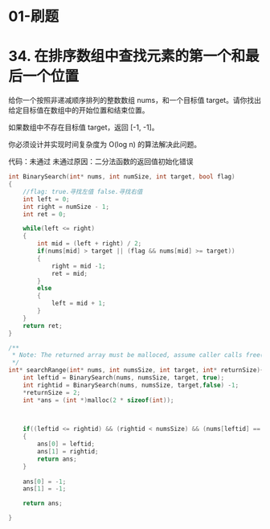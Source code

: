 # 01-刷题

# 34. 在排序数组中查找元素的第一个和最后一个位置

给你一个按照非递减顺序排列的整数数组 nums，和一个目标值 target。请你找出给定目标值在数组中的开始位置和结束位置。

如果数组中不存在目标值 target，返回 [-1, -1]。

你必须设计并实现时间复杂度为 O(log n) 的算法解决此问题。

代码：未通过
未通过原因：二分法函数的返回值初始化错误

```C
int BinarySearch(int* nums, int numSize, int target, bool flag)
{
    //flag: true.寻找左值 false.寻找右值
    int left = 0;
    int right = numSize - 1;
    int ret = 0;

    while(left <= right)
    {
        int mid = (left + right) / 2;
        if(nums[mid] > target || (flag && nums[mid] >= target))
        {
            right = mid -1;
            ret = mid;
        }
        else 
        {
            left = mid + 1;
        }
    }
    return ret;
}

/**
 * Note: The returned array must be malloced, assume caller calls free().
 */
int* searchRange(int* nums, int numsSize, int target, int* returnSize){
    int leftid = BinarySearch(nums, numsSize, target, true);
    int rightid = BinarySearch(nums, numsSize, target,false) -1;
    *returnSize = 2;
    int *ans = (int *)malloc(2 * sizeof(int));

    

    if((leftid <= rightid) && (rightid < numsSize) && (nums[leftid] == target) && (nums[rightid] == target))
    {
        ans[0] = leftid;
        ans[1] = rightid;
        return ans;
    }
    
    ans[0] = -1;
    ans[1] = -1;

    return ans;

}
```


















